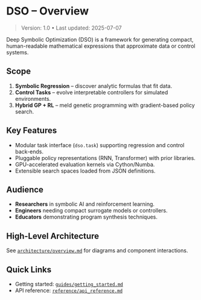 # DSO – Overview

> Version: 1.0 • Last updated: 2025-07-07

Deep Symbolic Optimization (DSO) is a framework for generating compact, human-readable mathematical expressions that approximate data or control systems.

## Scope

1. **Symbolic Regression** – discover analytic formulas that fit data.
2. **Control Tasks** – evolve interpretable controllers for simulated environments.
3. **Hybrid GP + RL** – meld genetic programming with gradient-based policy search.

## Key Features

- Modular task interface (`dso.task`) supporting regression and control back-ends.
- Pluggable policy representations (RNN, Transformer) with prior libraries.
- GPU-accelerated evaluation kernels via Cython/Numba.
- Extensible search spaces loaded from JSON definitions.

## Audience

- **Researchers** in symbolic AI and reinforcement learning.
- **Engineers** needing compact surrogate models or controllers.
- **Educators** demonstrating program synthesis techniques.

## High-Level Architecture

See [`architecture/overview.md`](architecture/overview.md) for diagrams and component interactions.

## Quick Links

- Getting started: [`guides/getting_started.md`](guides/getting_started.md)
- API reference: [`reference/api_reference.md`](reference/api_reference.md)
